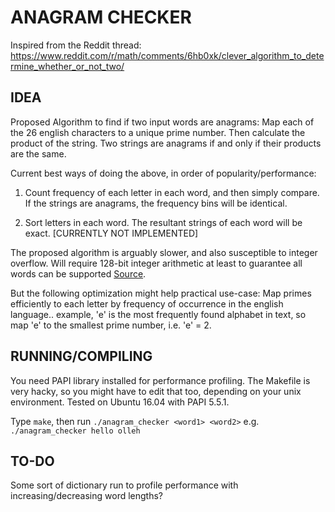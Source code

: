 # ANAGRAM CHECKER

Inspired from the Reddit thread: https://www.reddit.com/r/math/comments/6hb0xk/clever_algorithm_to_determine_whether_or_not_two/

## IDEA
Proposed Algorithm to find if two input words are anagrams: Map each of the 26 english characters to a unique prime number. Then calculate the product of the string. Two strings are anagrams if and only if their products are the same.

Current best ways of doing the above, in order of popularity/performance:

1) Count frequency of each letter in each word, and then simply compare. If the strings are anagrams, the frequency bins will be identical.

2) Sort letters in each word. The resultant strings of each word will be exact. [CURRENTLY NOT IMPLEMENTED]

The proposed algorithm is arguably slower, and also susceptible to integer overflow. Will require 128-bit integer arithmetic at least to guarantee all words can be supported [Source](https://www.reddit.com/r/math/comments/6hb0xk/clever_algorithm_to_determine_whether_or_not_two/dix8409/).

But the following optimization might help practical use-case: Map primes efficiently to each letter by frequency of occurrence in the english language.. example, 'e' is the most frequently found alphabet in text, so map 'e' to the smallest prime number, i.e. 'e' = 2.

## RUNNING/COMPILING

You need PAPI library installed for performance profiling. The Makefile is very hacky, so you might have to edit that too, depending on your unix environment. Tested on Ubuntu 16.04 with PAPI 5.5.1.

Type `make`, then run `./anagram_checker <word1> <word2>`
e.g. `./anagram_checker hello olleh`

## TO-DO

Some sort of dictionary run to profile performance with increasing/decreasing word lengths?
